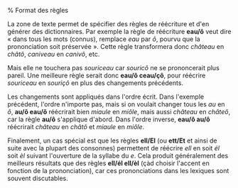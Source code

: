 % Format des règles

La zone de texte permet de spécifier des règles de réécriture et d'en générer des dictionnaires. Par exemple la règle de réécriture **eau/ô** veut dire « dans tous les mots (connus), remplace *eau* par *ô*, pourvu que la prononciation soit préservée&nbsp;». Cette règle transformera donc *château* en *châtô*, *caniveau* en *canivô*, etc.

Mais elle ne touchera pas *souriceau* car *souricô* ne se prononcerait plus pareil. Une meilleure règle serait donc **eau/ô ceau/çô**, pour réécrire *souriceau* en *souriçô* en plus des changements précédents.

Les changements sont appliqués dans l'ordre écrit. Dans l'exemple précédent, l'ordre n'importe pas, mais si on voulait changer tous les *au* en *ô*, **au/ô eau/ô** réécrirait bien *miaule* en *miôle*, mais aussi *château* en *châteô*, car la règle **au/ô** s'applique d'abord. Dans l'ordre inverse, **eau/ô au/ô** réécrirait *château* en *châtô* et *miaule* en *miôle*.

Finalement, un cas spécial est que les règles **ell/El** (ou **ett/Et** et ainsi de suite avec la plupart des consonnes) permettent de réécrire *ell* en soit *él* soit *èl* suivant l'ouverture de la syllabe du *e*. Cela produit généralement des meilleurs résultats que des règles **ell/él ell/èl** (çàd choisir l'accent en fonction de la prononciation), car ces prononciations dans les lexiques sont souvent discutables.
